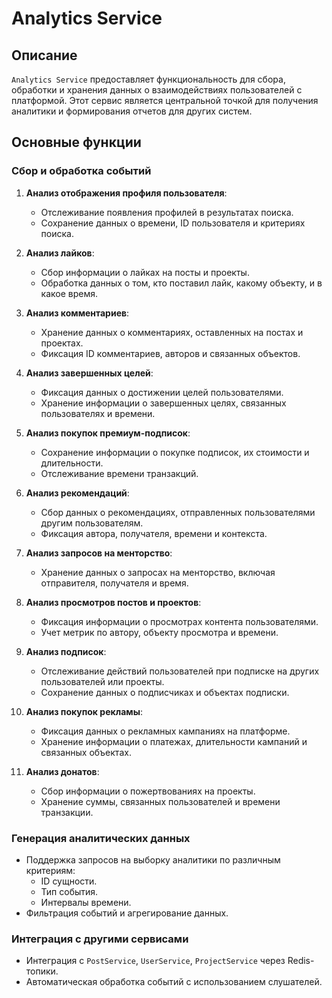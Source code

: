 # Analytics Service

## Описание

`Analytics Service` предоставляет функциональность для сбора, обработки и хранения данных о взаимодействиях пользователей с платформой. Этот сервис является центральной точкой для получения аналитики и формирования отчетов для других систем.

## Основные функции

### Сбор и обработка событий

1. **Анализ отображения профиля пользователя**:
   - Отслеживание появления профилей в результатах поиска.
   - Сохранение данных о времени, ID пользователя и критериях поиска.

2. **Анализ лайков**:
   - Сбор информации о лайках на посты и проекты.
   - Обработка данных о том, кто поставил лайк, какому объекту, и в какое время.

3. **Анализ комментариев**:
   - Хранение данных о комментариях, оставленных на постах и проектах.
   - Фиксация ID комментариев, авторов и связанных объектов.

4. **Анализ завершенных целей**:
   - Фиксация данных о достижении целей пользователями.
   - Хранение информации о завершенных целях, связанных пользователях и времени.

5. **Анализ покупок премиум-подписок**:
   - Сохранение информации о покупке подписок, их стоимости и длительности.
   - Отслеживание времени транзакций.

6. **Анализ рекомендаций**:
   - Сбор данных о рекомендациях, отправленных пользователями другим пользователям.
   - Фиксация автора, получателя, времени и контекста.

7. **Анализ запросов на менторство**:
   - Хранение данных о запросах на менторство, включая отправителя, получателя и время.

8. **Анализ просмотров постов и проектов**:
   - Фиксация информации о просмотрах контента пользователями.
   - Учет метрик по автору, объекту просмотра и времени.

9. **Анализ подписок**:
   - Отслеживание действий пользователей при подписке на других пользователей или проекты.
   - Сохранение данных о подписчиках и объектах подписки.

10. **Анализ покупок рекламы**:
    - Фиксация данных о рекламных кампаниях на платформе.
    - Хранение информации о платежах, длительности кампаний и связанных объектах.

11. **Анализ донатов**:
    - Сбор информации о пожертвованиях на проекты.
    - Хранение суммы, связанных пользователей и времени транзакции.

### Генерация аналитических данных

- Поддержка запросов на выборку аналитики по различным критериям:
  - ID сущности.
  - Тип события.
  - Интервалы времени.
- Фильтрация событий и агрегирование данных.

### Интеграция с другими сервисами

- Интеграция с `PostService`, `UserService`, `ProjectService` через Redis-топики.
- Автоматическая обработка событий с использованием слушателей.
